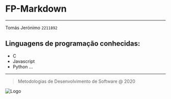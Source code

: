 # FP-Markdown
---
Tomás Jerónimo
`2211892`
## Linguagens de programação conhecidas: ##
- C 
- Javascript
- Python
...
---
> Metodologias de Desenvolvimento de Software @ 2020 

![Logo](https://www.ipleiria.pt/wp-content/themes/ipleiria/img/logo_ipl_header.png)



